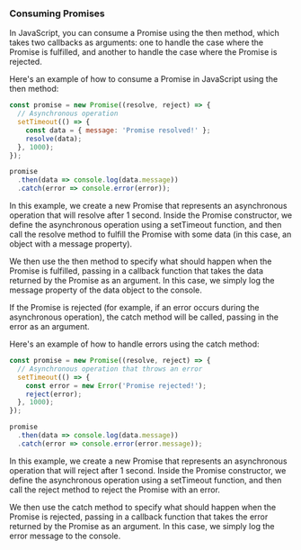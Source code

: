 ### Consuming Promises

In JavaScript, you can consume a Promise using the then method, which takes two callbacks as arguments: one to handle the case where the Promise is fulfilled, and another to handle the case where the Promise is rejected.

Here's an example of how to consume a Promise in JavaScript using the then method:
```javascript
const promise = new Promise((resolve, reject) => {
  // Asynchronous operation
  setTimeout(() => {
    const data = { message: 'Promise resolved!' };
    resolve(data);
  }, 1000);
});

promise
  .then(data => console.log(data.message))
  .catch(error => console.error(error));
```

In this example, we create a new Promise that represents an asynchronous operation that will resolve after 1 second. Inside the Promise constructor, we define the asynchronous operation using a setTimeout function, and then call the resolve method to fulfill the Promise with some data (in this case, an object with a message property).

We then use the then method to specify what should happen when the Promise is fulfilled, passing in a callback function that takes the data returned by the Promise as an argument. In this case, we simply log the message property of the data object to the console.

If the Promise is rejected (for example, if an error occurs during the asynchronous operation), the catch method will be called, passing in the error as an argument.

Here's an example of how to handle errors using the catch method:

```javascript
const promise = new Promise((resolve, reject) => {
  // Asynchronous operation that throws an error
  setTimeout(() => {
    const error = new Error('Promise rejected!');
    reject(error);
  }, 1000);
});

promise
  .then(data => console.log(data.message))
  .catch(error => console.error(error.message));
```

In this example, we create a new Promise that represents an asynchronous operation that will reject after 1 second. Inside the Promise constructor, we define the asynchronous operation using a setTimeout function, and then call the reject method to reject the Promise with an error.

We then use the catch method to specify what should happen when the Promise is rejected, passing in a callback function that takes the error returned by the Promise as an argument. In this case, we simply log the error message to the console.
